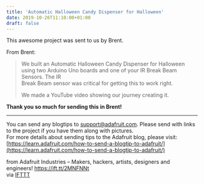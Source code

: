 ```yaml
---
title: 'Automatic Halloween Candy Dispenser for Halloween'
date: 2019-10-26T11:10:00+01:00
draft: false
---
```


This awesome project was sent to us by Brent.

From Brent:

> We built an Automatic Halloween Candy Dispenser for Halloween  
> using two Arduino Uno boards and one of your IR Break Beam Sensors. The IR  
> Break Beam sensor was critical for getting this to work right.
> 
> We made a YouTube video showing our journey creating it.

**Thank you so much for sending this in Brent!**

* * *

You can send any blogtips to support@adafruit.com. Please send with links to the project if you have them along with pictures.  
For more details about sending tips to the Adafruit blog, please visit: [https://learn.adafruit.com/how-to-send-a-blogtip-to-adafruit/](https://learn.adafruit.com/how-to-send-a-blogtip-to-adafruit/)

  
  
from Adafruit Industries – Makers, hackers, artists, designers and engineers! https://ift.tt/2MNFNNt  
via [IFTTT](https://ifttt.com/?ref=da&site=blogger)